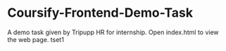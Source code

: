 # Coursify-Frontend-Demo-Task
A demo task given by Tripupp HR for internship.
Open index.html to view the web page.
tset1